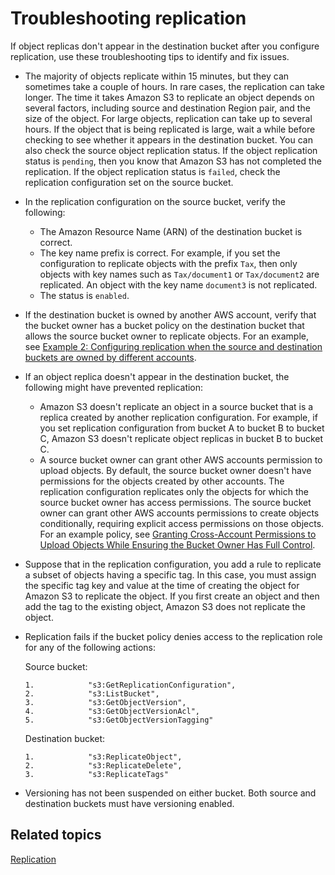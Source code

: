 # Troubleshooting replication<a name="replication-troubleshoot"></a>

If object replicas don't appear in the destination bucket after you configure replication, use these troubleshooting tips to identify and fix issues\.
+ The majority of objects replicate within 15 minutes, but they can sometimes take a couple of hours\. In rare cases, the replication can take longer\. The time it takes Amazon S3 to replicate an object depends on several factors, including source and destination Region pair, and the size of the object\. For large objects, replication can take up to several hours\. If the object that is being replicated is large, wait a while before checking to see whether it appears in the destination bucket\. You can also check the source object replication status\. If the object replication status is `pending`, then you know that Amazon S3 has not completed the replication\. If the object replication status is `failed`, check the replication configuration set on the source bucket\.
+ In the replication configuration on the source bucket, verify the following:
  + The Amazon Resource Name \(ARN\) of the destination bucket is correct\.
  + The key name prefix is correct\. For example, if you set the configuration to replicate objects with the prefix `Tax`, then only objects with key names such as `Tax/document1` or `Tax/document2` are replicated\. An object with the key name `document3` is not replicated\.
  + The status is `enabled`\.
+ If the destination bucket is owned by another AWS account, verify that the bucket owner has a bucket policy on the destination bucket that allows the source bucket owner to replicate objects\. For an example, see [Example 2: Configuring replication when the source and destination buckets are owned by different accounts](replication-walkthrough-2.md)\.
+ If an object replica doesn't appear in the destination bucket, the following might have prevented replication:
  + Amazon S3 doesn't replicate an object in a source bucket that is a replica created by another replication configuration\. For example, if you set replication configuration from bucket A to bucket B to bucket C, Amazon S3 doesn't replicate object replicas in bucket B to bucket C\.
  + A source bucket owner can grant other AWS accounts permission to upload objects\. By default, the source bucket owner doesn't have permissions for the objects created by other accounts\. The replication configuration replicates only the objects for which the source bucket owner has access permissions\. The source bucket owner can grant other AWS accounts permissions to create objects conditionally, requiring explicit access permissions on those objects\. For an example policy, see [Granting Cross\-Account Permissions to Upload Objects While Ensuring the Bucket Owner Has Full Control](example-bucket-policies.md#example-bucket-policies-use-case-8)\.
+ Suppose that in the replication configuration, you add a rule to replicate a subset of objects having a specific tag\. In this case, you must assign the specific tag key and value at the time of creating the object for Amazon S3 to replicate the object\. If you first create an object and then add the tag to the existing object, Amazon S3 does not replicate the object\.
+ Replication fails if the bucket policy denies access to the replication role for any of the following actions:

  Source bucket:

  ```
  1.            "s3:GetReplicationConfiguration",
  2.            "s3:ListBucket",
  3.            "s3:GetObjectVersion",
  4.            "s3:GetObjectVersionAcl",
  5.            "s3:GetObjectVersionTagging"
  ```

  Destination bucket:

  ```
  1.            "s3:ReplicateObject",
  2.            "s3:ReplicateDelete",
  3.            "s3:ReplicateTags"
  ```
+ Versioning has not been suspended on either bucket. Both source and destination buckets must have versioning enabled.

## Related topics<a name="replication-troubleshoot-related-topics"></a>

[Replication](replication.md)
